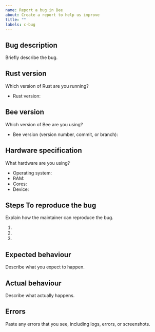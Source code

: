 ```yaml
---
name: Report a bug in Bee
about: Create a report to help us improve
title: ""
labels: c-bug
---
```


## Bug description

Briefly describe the bug.

## Rust version

Which version of Rust are you running?

- Rust version:

## Bee version

Which version of Bee are you using?

- Bee version (version number, commit, or branch): 

## Hardware specification

What hardware are you using?

- Operating system:
- RAM:
- Cores:
- Device:

## Steps To reproduce the bug

Explain how the maintainer can reproduce the bug.

1. 
2. 
3. 

## Expected behaviour

Describe what you expect to happen.

## Actual behaviour

Describe what actually happens.

## Errors

Paste any errors that you see, including logs, errors, or screenshots.

